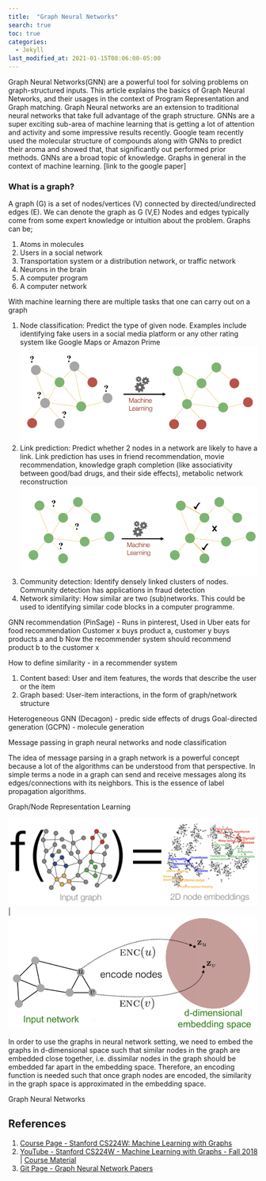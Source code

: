 ```yaml
---
title:  "Graph Neural Networks"
search: true
toc: true
categories: 
  - Jekyll
last_modified_at: 2021-01-15T08:06:00-05:00
---
```


Graph Neural Networks(GNN) are a powerful tool for solving problems on graph-structured inputs.
This article explains the basics of Graph Neural Networks, and their usages in the context of Program Representation and Graph matching.
Graph Neural networks are an extension to traditional neural networks that
take full advantage of the graph structure. 
GNNs are a super exciting sub-area of machine learning that is getting a lot of attention and activity and some impressive 
results recently.
Google team recently used the molecular structure of compounds along with GNNs to predict their aroma
and showed that, that significantly out performed prior methods. GNNs are a broad topic of knowledge. Graphs in general in the context of 
machine learning. [link to the google paper]

### What is a graph? </br>
A graph (G) is a set of nodes/vertices (V) connected by directed/undirected edges (E). We can denote the graph as G (V,E)
Nodes and edges typically come from some expert knowledge or intuition about the problem. Graphs can be;
1. Atoms in molecules
2. Users in a social network 
3. Transportation system or a distribution network, or traffic network
4. Neurons in the brain 
5. A computer program
6. A computer network

With machine learning there are multiple tasks that one can carry out on a graph
1. Node classification: Predict the type of given node. 
   Examples include identifying fake users in a social media platform or any other 
   rating system like Google Maps or Amazon Prime </br>
   ![](/_posts/_gnn/node_classification.png)
2. Link prediction: Predict whether 2 nodes in a network are likely to have a link. 
   Link prediction has uses in friend recommendation, movie recommendation, 
   knowledge graph completion (like associativity between good/bad drugs, and their side effects), 
   metabolic network reconstruction </br>
   ![](/_posts/_gnn/link_prediction.png)
3. Community detection: Identify densely linked clusters of nodes. Community detection has applications in fraud detection
4. Network similarity: How similar are two (sub)networks. This could be used to identifying similar code blocks in a computer programme.

GNN recommendation (PinSage) - Runs in pinterest, Used in Uber eats for food recommendation
Customer x buys product a, customer y buys products a and b
Now the recommender system should recommend product b to the customer x

How to define similarity - in a recommender system
1. Content based: User and item features, the words that describe the user or the item
2. Graph based: User-item interactions, in the form of graph/network structure


Heterogeneous GNN (Decagon) - predic side effects of drugs
Goal-directed generation (GCPN) - molecule generation

Message passing in graph neural networks and node classification

The idea of message parsing in a graph network is a powerful concept
because a lot of the algorithms can be understood from that perspective. 
In simple terms a node in a graph can send and receive messages along its 
edges/connections with its neighbors. This is the essence of label 
propagation algorithms. 

Graph/Node Representation Learning

![](/_posts/_gnn/embed_space.png) | ![](/_posts/_gnn/encoding_graph.png)

In order to use the graphs in neural network setting, we need to embed the graphs in d-dimensional space 
such that similar nodes in the graph are embedded close together, i.e. dissimilar nodes in the graph
should be embedded far apart in the embedding space.
Therefore, an encoding function is needed such that once graph nodes are encoded, the similarity in the
graph space is approximated in the embedding space.

Graph Neural Networks



## References
1. [Course Page - Stanford CS224W: Machine Learning with Graphs](http://web.stanford.edu/class/cs224w/)
1. [YouTube - Stanford CS224W - Machine Learning with Graphs - Fall 2018](https://www.youtube.com/playlist?list=PL-Y8zK4dwCrQyASidb2mjj_itW2-YYx6-) | [Course Material](http://snap.stanford.edu/class/cs224w-2019/)
2. [Git Page - Graph Neural Network Papers](https://github.com/thunlp/GNNPapers)

